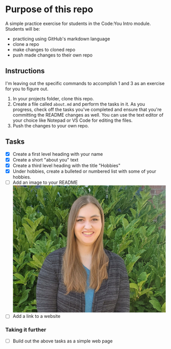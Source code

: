 # Purpose of this repo
A simple practice exercise for students in the Code:You Intro module. Students will be:
- practicing using GitHub's markdown language
- clone a repo
- make changes to cloned repo
- push made changes to their own repo

## Instructions
I'm leaving out the specific commands to accomplish 1 and 3 as an exercise for you to figure out.

1. In your projects folder, clone this repo.
2. Create a file called ```about.md``` and perform the tasks in it. As you progress, check off the tasks you've completed and ensure that you're committing the README changes as well. You can use the text editor of your choice like Notepad or VS Code for editing the files.
3. Push the changes to your own repo.

## Tasks
- [X] Create a first level heading with your name
- [X] Create a short "about you" text
- [X] Create a third level heading with the title "Hobbies"
- [X] Under hobbies, create a bulleted or numbered list with some of your hobbies.
- [ ] Add an image to your README
![alt text](Bio_Photo.png)
- [ ] Add a link to a website

### Taking it further
- [ ] Build out the above tasks as a simple web page

